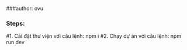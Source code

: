 ###author: ovu
### Steps:

#1. Cài đặt thư viện với câu lệnh: npm i
#2. Chạy dự án với câu lệnh: npm run dev
